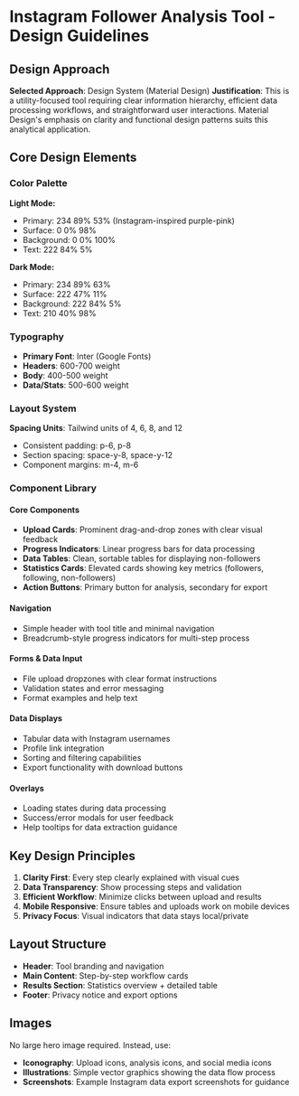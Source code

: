 # Instagram Follower Analysis Tool - Design Guidelines

## Design Approach
**Selected Approach**: Design System (Material Design)
**Justification**: This is a utility-focused tool requiring clear information hierarchy, efficient data processing workflows, and straightforward user interactions. Material Design's emphasis on clarity and functional design patterns suits this analytical application.

## Core Design Elements

### Color Palette
**Light Mode:**
- Primary: 234 89% 53% (Instagram-inspired purple-pink)
- Surface: 0 0% 98%
- Background: 0 0% 100%
- Text: 222 84% 5%

**Dark Mode:**
- Primary: 234 89% 63%
- Surface: 222 47% 11%
- Background: 222 84% 5%
- Text: 210 40% 98%

### Typography
- **Primary Font**: Inter (Google Fonts)
- **Headers**: 600-700 weight
- **Body**: 400-500 weight
- **Data/Stats**: 500-600 weight

### Layout System
**Spacing Units**: Tailwind units of 4, 6, 8, and 12
- Consistent padding: p-6, p-8
- Section spacing: space-y-8, space-y-12
- Component margins: m-4, m-6

### Component Library

#### Core Components
- **Upload Cards**: Prominent drag-and-drop zones with clear visual feedback
- **Progress Indicators**: Linear progress bars for data processing
- **Data Tables**: Clean, sortable tables for displaying non-followers
- **Statistics Cards**: Elevated cards showing key metrics (followers, following, non-followers)
- **Action Buttons**: Primary button for analysis, secondary for export

#### Navigation
- Simple header with tool title and minimal navigation
- Breadcrumb-style progress indicators for multi-step process

#### Forms & Data Input
- File upload dropzones with clear format instructions
- Validation states and error messaging
- Format examples and help text

#### Data Displays
- Tabular data with Instagram usernames
- Profile link integration
- Sorting and filtering capabilities
- Export functionality with download buttons

#### Overlays
- Loading states during data processing
- Success/error modals for user feedback
- Help tooltips for data extraction guidance

## Key Design Principles
1. **Clarity First**: Every step clearly explained with visual cues
2. **Data Transparency**: Show processing steps and validation
3. **Efficient Workflow**: Minimize clicks between upload and results
4. **Mobile Responsive**: Ensure tables and uploads work on mobile devices
5. **Privacy Focus**: Visual indicators that data stays local/private

## Layout Structure
- **Header**: Tool branding and navigation
- **Main Content**: Step-by-step workflow cards
- **Results Section**: Statistics overview + detailed table
- **Footer**: Privacy notice and export options

## Images
No large hero image required. Instead, use:
- **Iconography**: Upload icons, analysis icons, and social media icons
- **Illustrations**: Simple vector graphics showing the data flow process
- **Screenshots**: Example Instagram data export screenshots for guidance
